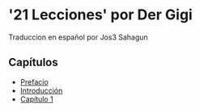# '21 Lecciones' por Der Gigi

Traduccion en español por Jos3 Sahagun

## Capítulos

+ [Prefacio](https://github.com/jsahagun91/21-lecciones/blob/main/prefacio.asciidoc)
+ [Introducción](https://github.com/jsahagun91/21-lecciones/blob/main/ch01.asciidoc)
+ [Capítulo 1](https://github.com/jsahagun91/21-lecciones/blob/main/ch01.asciidoc) 
